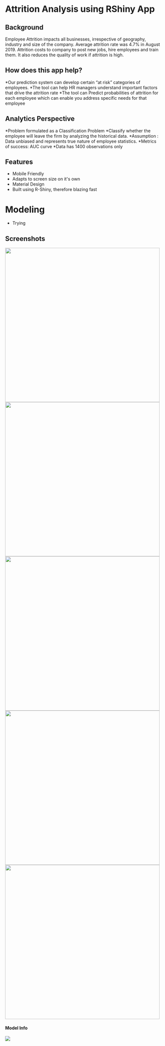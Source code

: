 # Attrition Analysis using RShiny App

## Background
Employee Attrition impacts all businesses, irrespective of geography, industry and size of the company. Average attrition rate was 4.7% in August 2019. Attrition costs to company to post new jobs, hire employees and train them. It also reduces the quality of work if attrition is high.

## How does this app help?
*Our prediction system can develop certain “at risk” categories of employees.
*The tool can help HR managers understand important factors that drive the attrition rate
*The tool can Predict probabilities of attrition for each employee which can enable you address specific needs for that employee

## Analytics Perspective

*Problem formulated as a Classification Problem
*Classify whether the employee will leave the firm by analyzing the historical data.
*Assumption : Data unbiased and represents true nature of employee statistics.
*Metrics of success: AUC curve
*Data has 1400 observations only

## Features
* Mobile Friendly 
* Adapts to screen size on it's own
* Material Design
* Built using R-Shiny, therefore blazing fast

# Modeling
* Trying 

## Screenshots
<img src="https://i.imgur.com/loGvOSu.png" width="500">
<img src="https://i.imgur.com/tB5Cefk.png" width="500">
<img src="https://i.imgur.com/yk73PXL.png" width="500">
<img src="https://i.imgur.com/gSGcbyG.png" width="500">
<img src="https://i.imgur.com/lpymR3B.png" width="500">

#### Model Info
<img src="https://i.imgur.com/DNpsXWt.png">


